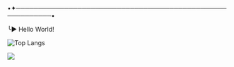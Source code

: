 •✦──────────────────────────────────────────────────────────•

╰► Hello World! 

![Top Langs](https://github-readme-stats.vercel.app/api/top-langs/?username=anuraghazra&hide_progress=true)

<div>
 <a href="https://instagram.com/luise.lizie?igshid=OGQ5ZDc2ODk2ZA==" target="_blank"><img loading="lazy" src="https://img.shields.io/badge/-Instagram-%23E4405F?style=for-the-badge&logo=instagram&logoColor=white" target="_blank"></a>

 <div>
  <img scr="https://www.google.com/url?sa=i&url=https%3A%2F%2Fwww.icegif.com%2Fcinnamoroll-8%2F&psig=AOvVaw2pny9lH9OeBlRu6NndfDnw&ust=1698512496449000&source=images&cd=vfe&opi=89978449&ved=0CA8QjRxqFwoTCODojaPaloIDFQAAAAAdAAAAABAD">

